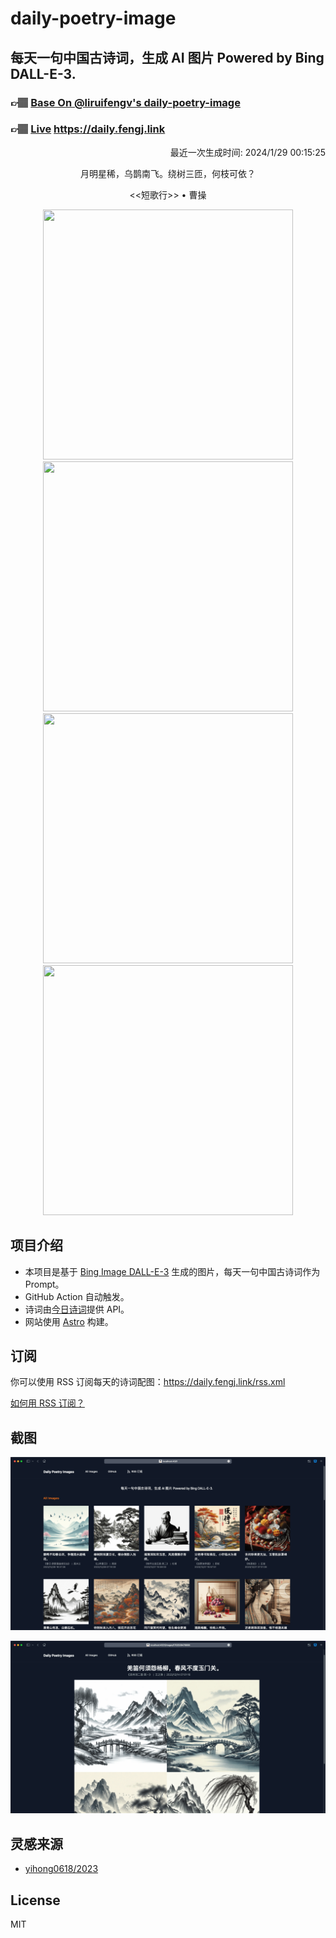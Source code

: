 
# daily-poetry-image

## 每天一句中国古诗词，生成 AI 图片 Powered by Bing DALL-E-3.

### 👉🏽 [Base On @liruifengv's daily-poetry-image](https://github.com/liruifengv/daily-poetry-image)

### 👉🏽 [Live](https://daily.fengj.link) https://daily.fengj.link

<p align="right">
  最近一次生成时间: 2024/1/29 00:15:25
</p>
<p align="center">
月明星稀，乌鹊南飞。绕树三匝，何枝可依？
</p>
<p align="center">
<<短歌行>> • 曹操
</p>
<p align="center">
<img src="https://tse1.mm.bing.net/th/id/OIG.vUHw_tdVZER..HF8zOka" height="400" width="400" />
<img src="https://tse2.mm.bing.net/th/id/OIG.AH..1Nh4qMYhW0xPIGp0" height="400" width="400" />
<img src="https://tse3.mm.bing.net/th/id/OIG.hvVCCeNevlgYLqNlTYex" height="400" width="400" />
<img src="https://tse2.mm.bing.net/th/id/OIG.rhxA1pXe4zSWdhwL2BjV" height="400" width="400" />
</p>

## 项目介绍

-   本项目是基于 [Bing Image DALL-E-3](https://www.bing.com/images/create) 生成的图片，每天一句中国古诗词作为 Prompt。
-   GitHub Action 自动触发。
-   诗词由[今日诗词](https://www.jinrishici.com/)提供 API。
-   网站使用 [Astro](https://astro.build) 构建。

## 订阅

你可以使用 RSS 订阅每天的诗词配图：https://daily.fengj.link/rss.xml

[如何用 RSS 订阅？](https://zhuanlan.zhihu.com/p/55026716)

## 截图

![图片列表](./screenshots/Snipaste_2023-12-28_21-00-26.png)

![图片详情](./screenshots/Snipaste_2023-12-28_21-00-53.png)

## 灵感来源

-   [yihong0618/2023](https://github.com/yihong0618/2023)

## License

MIT

